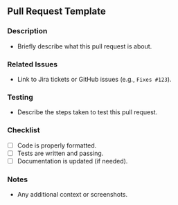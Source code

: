 ## Pull Request Template  

### Description  
- Briefly describe what this pull request is about.  

### Related Issues  
- Link to Jira tickets or GitHub issues (e.g., `Fixes #123`).  

### Testing  
- Describe the steps taken to test this pull request.  

### Checklist  
- [ ] Code is properly formatted.  
- [ ] Tests are written and passing.  
- [ ] Documentation is updated (if needed).  

### Notes  
- Any additional context or screenshots.

